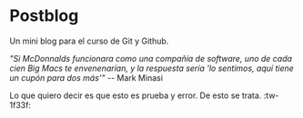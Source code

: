 # Postblog
Un mini blog para el curso de Git y Github.

*"Si McDonnalds funcionara como una compañía de software, uno de cada cien Big Macs te envenenarían, y la respuesta sería 'lo sentimos, aquí tiene un cupón para dos más'"*
-- Mark Minasi

Lo que quiero decir es que esto es prueba y error. De esto se trata. :tw-1f33f: